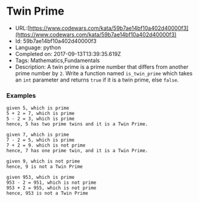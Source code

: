 # Twin Prime

 - URL:[https://www.codewars.com/kata/59b7ae14bf10a402d40000f3](https://www.codewars.com/kata/59b7ae14bf10a402d40000f3)
 - Id: 59b7ae14bf10a402d40000f3
 - Language: python
 - Completed on: 2017-09-13T13:39:35.619Z
 - Tags: Mathematics,Fundamentals
 - Description:
A twin prime is a prime number that differs from another prime number by `2`. Write a function named `is_twin_prime` which takes an `int` parameter and returns `true` if it is a twin prime, else `false`.

### Examples

```
given 5, which is prime
5 + 2 = 7, which is prime 
5 - 2 = 3, which is prime
hence, 5 has two prime twins and it is a Twin Prime.
```

```
given 7, which is prime
7 - 2 = 5, which is prime
7 + 2 = 9. which is not prime
hence, 7 has one prime twin, and it is a Twin Prime.
```

```
given 9, which is not prime 
hence, 9 is not a Twin Prime
```

```
given 953, which is prime
953 - 2 = 951, which is not prime
953 + 2 = 955, which is not prime 
hence, 953 is not a Twin Prime
```
